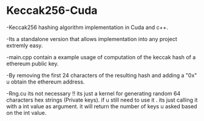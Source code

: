 # Keccak256-Cuda

-Keccak256 hashing algorithm implementation in Cuda and c++.

-Its a standalone version that allows implementation into any project extremly easy.

-main.cpp contain a example usage of computation of the keccak hash of a ethereum public key.

-By removing the first 24 characters of the resulting hash and adding a "0x" u obtain the ethereum address.

-Rng.cu its not necessary !! its just a kernel for generating random 64 characters hex strings (Private keys). if u still need to use it . its just calling it with a int value as argument. it will return the number of keys u asked based on the int value.
